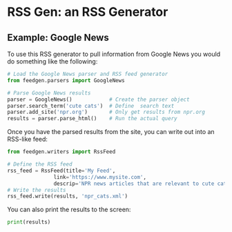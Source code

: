 # RSS Gen: an RSS Generator

## Example: Google News
To use this RSS generator to pull information from Google News you would do
something like the following:
```python
# Load the Google News parser and RSS feed generator
from feedgen.parsers import GoogleNews

# Parse Google News results
parser = GoogleNews()            # Create the parser object
parser.search_term('cute cats')  # Define  search text
parser.add_site('npr.org')       # Only get results from npr.org
results = parser.parse_html()    # Run the actual query
```

Once you have the parsed results from the site, you can write out into an RSS-like feed:
```python
from feedgen.writers import RssFeed

# Define the RSS feed
rss_feed = RssFeed(title='My Feed',
               link='https://www.mysite.com',
               descrip='NPR news articles that are relevant to cute cats')
# Write the results
rss_feed.write(results, 'npr_cats.xml')
```

You can also print the results to the screen:
```python
print(results)
```